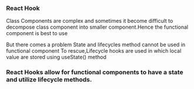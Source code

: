### React Hook

Class Components are complex and sometimes it become difficult to decompose class component into smaller component.Hence the functional component is best to use

But there comes a problem 
State and lifecycles method cannot be used in functional component
To rescue,Lifecycle hooks are used in which local value are stored using useState() method

### React Hooks allow for functional components to have a state and utilize lifecycle methods.

